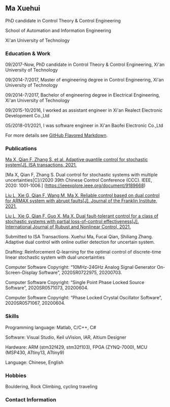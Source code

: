 ## Ma Xuehui

PhD candidate in Control Theory & Control Engineering

School of Automation and Information Engineering

Xi'an University of Technology

### Education & Work 

09/2017-Now, PhD candidate in Control Theory & Control Engineering, Xi'an University of Technology

09/2014-7/2017, Master of engineering degree in Control Engineering, Xi'an University of Technology

09/2014-7/2017, Bachelor of engineering degree in Electrical Engineering, Xi'an University of Technology

09/2015-10/2016, I worked as assistant engineer in Xi'an Realect Electronic Development Co.,Ltd

05/2018-01/2021, I was software engineer in Xi'an Baofei Electronic Co.,Ltd

For more details see [GitHub Flavored Markdown](https://guides.github.com/features/mastering-markdown/).

### Publications

[Ma X, Qian F, Zhang S, et al. Adaptive quantile control for stochastic system[J]. ISA transactions, 2021.](https://www.sciencedirect.com/science/article/abs/pii/S0019057821002950)

[Ma X, Qian F, Zhang S. Dual control for stochastic systems with multiple uncertainties[C]//2020 39th Chinese Control Conference (CCC). IEEE, 2020: 1001-1006.]
(https://ieeexplore.ieee.org/document/9189668)

[Liu L, Xie G, Qian F, Wang M, Ma X. Reliable control based on dual control for ARMAX system with abrupt faults[J]. Journal of the Franklin Institute, 2021.](https://www.sciencedirect.com/science/article/abs/pii/S0016003221002891)

[Liu L, Xie G, Qian F, Guo X, Ma X. Dual fault-tolerant control for a class of stochastic systems with partial loss-of-control effectiveness[J]. International Journal of Rubust and Nonlinear Control, 2021.](https://onlinelibrary.wiley.com/doi/abs/10.1002/rnc.5857)

Submitted to ISA Transactions. Xuehui Ma, Fucai Qian, Shiliang Zhang. Adaptive dual control with online outlier detection for uncertain system. 

Drafting: Reinforcement Q-learning for the optimal control of discrete-time linear stochastic system with dual uncertainties

Computer Software Copyright: “10MHz-24GHz Analog Signal Generator On-Screen-Display Software”, 2020SR0722975, 20200703.

Computer Software Copyright: “Single Point Phase Locked Source Software”, 2020SR0571073, 20200604.

Computer Software Copyright: “Phase Locked Crystal Oscillator Software”, 2020SR0571067, 20200604.

### Skills 

Programming language: Matlab, C/C++, C#

Software: Visual Studio, Keil uVision, IAR, Altium Designer

Hardware: ARM (stm32f429, stm32f103), FPGA (ZYNQ-7000), MCU (MSP430, ATtiny13, ATtiny9)

Language: Chinese, English

### Hobbies

Bouldering, Rock Climbing, cycling traveling

### Contact Information

